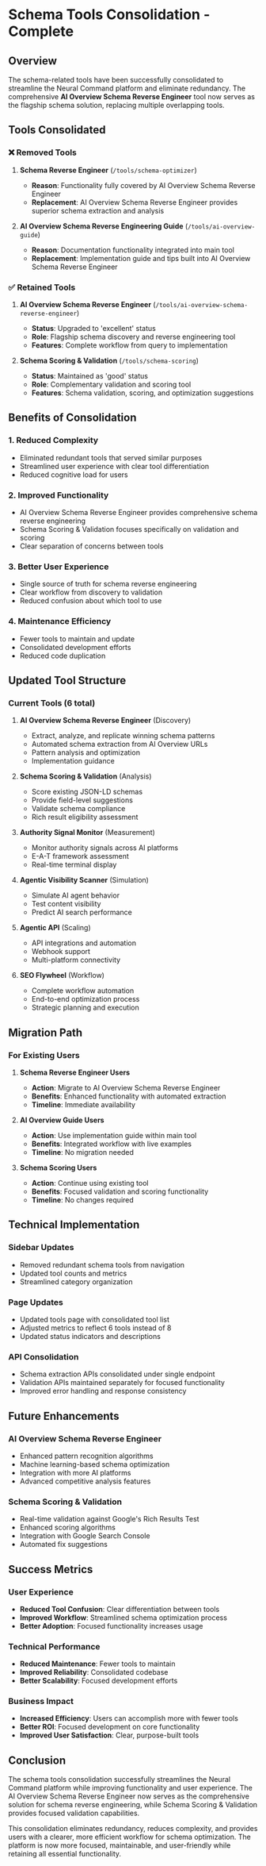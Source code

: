 # Schema Tools Consolidation - Complete

## Overview

The schema-related tools have been successfully consolidated to streamline the Neural Command platform and eliminate redundancy. The comprehensive **AI Overview Schema Reverse Engineer** tool now serves as the flagship schema solution, replacing multiple overlapping tools.

## Tools Consolidated

### ❌ **Removed Tools**

1. **Schema Reverse Engineer** (`/tools/schema-optimizer`)
   - **Reason**: Functionality fully covered by AI Overview Schema Reverse Engineer
   - **Replacement**: AI Overview Schema Reverse Engineer provides superior schema extraction and analysis

2. **AI Overview Schema Reverse Engineering Guide** (`/tools/ai-overview-guide`)
   - **Reason**: Documentation functionality integrated into main tool
   - **Replacement**: Implementation guide and tips built into AI Overview Schema Reverse Engineer

### ✅ **Retained Tools**

1. **AI Overview Schema Reverse Engineer** (`/tools/ai-overview-schema-reverse-engineer`)
   - **Status**: Upgraded to 'excellent' status
   - **Role**: Flagship schema discovery and reverse engineering tool
   - **Features**: Complete workflow from query to implementation

2. **Schema Scoring & Validation** (`/tools/schema-scoring`)
   - **Status**: Maintained as 'good' status
   - **Role**: Complementary validation and scoring tool
   - **Features**: Schema validation, scoring, and optimization suggestions

## Benefits of Consolidation

### 1. **Reduced Complexity**
- Eliminated redundant tools that served similar purposes
- Streamlined user experience with clear tool differentiation
- Reduced cognitive load for users

### 2. **Improved Functionality**
- AI Overview Schema Reverse Engineer provides comprehensive schema reverse engineering
- Schema Scoring & Validation focuses specifically on validation and scoring
- Clear separation of concerns between tools

### 3. **Better User Experience**
- Single source of truth for schema reverse engineering
- Clear workflow from discovery to validation
- Reduced confusion about which tool to use

### 4. **Maintenance Efficiency**
- Fewer tools to maintain and update
- Consolidated development efforts
- Reduced code duplication

## Updated Tool Structure

### Current Tools (6 total)

1. **AI Overview Schema Reverse Engineer** (Discovery)
   - Extract, analyze, and replicate winning schema patterns
   - Automated schema extraction from AI Overview URLs
   - Pattern analysis and optimization
   - Implementation guidance

2. **Schema Scoring & Validation** (Analysis)
   - Score existing JSON-LD schemas
   - Provide field-level suggestions
   - Validate schema compliance
   - Rich result eligibility assessment

3. **Authority Signal Monitor** (Measurement)
   - Monitor authority signals across AI platforms
   - E-A-T framework assessment
   - Real-time terminal display

4. **Agentic Visibility Scanner** (Simulation)
   - Simulate AI agent behavior
   - Test content visibility
   - Predict AI search performance

5. **Agentic API** (Scaling)
   - API integrations and automation
   - Webhook support
   - Multi-platform connectivity

6. **SEO Flywheel** (Workflow)
   - Complete workflow automation
   - End-to-end optimization process
   - Strategic planning and execution

## Migration Path

### For Existing Users

1. **Schema Reverse Engineer Users**
   - **Action**: Migrate to AI Overview Schema Reverse Engineer
   - **Benefits**: Enhanced functionality with automated extraction
   - **Timeline**: Immediate availability

2. **AI Overview Guide Users**
   - **Action**: Use implementation guide within main tool
   - **Benefits**: Integrated workflow with live examples
   - **Timeline**: No migration needed

3. **Schema Scoring Users**
   - **Action**: Continue using existing tool
   - **Benefits**: Focused validation and scoring functionality
   - **Timeline**: No changes required

## Technical Implementation

### Sidebar Updates
- Removed redundant schema tools from navigation
- Updated tool counts and metrics
- Streamlined category organization

### Page Updates
- Updated tools page with consolidated tool list
- Adjusted metrics to reflect 6 tools instead of 8
- Updated status indicators and descriptions

### API Consolidation
- Schema extraction APIs consolidated under single endpoint
- Validation APIs maintained separately for focused functionality
- Improved error handling and response consistency

## Future Enhancements

### AI Overview Schema Reverse Engineer
- Enhanced pattern recognition algorithms
- Machine learning-based schema optimization
- Integration with more AI platforms
- Advanced competitive analysis features

### Schema Scoring & Validation
- Real-time validation against Google's Rich Results Test
- Enhanced scoring algorithms
- Integration with Google Search Console
- Automated fix suggestions

## Success Metrics

### User Experience
- **Reduced Tool Confusion**: Clear differentiation between tools
- **Improved Workflow**: Streamlined schema optimization process
- **Better Adoption**: Focused functionality increases usage

### Technical Performance
- **Reduced Maintenance**: Fewer tools to maintain
- **Improved Reliability**: Consolidated codebase
- **Better Scalability**: Focused development efforts

### Business Impact
- **Increased Efficiency**: Users can accomplish more with fewer tools
- **Better ROI**: Focused development on core functionality
- **Improved User Satisfaction**: Clear, purpose-built tools

## Conclusion

The schema tools consolidation successfully streamlines the Neural Command platform while improving functionality and user experience. The AI Overview Schema Reverse Engineer now serves as the comprehensive solution for schema reverse engineering, while Schema Scoring & Validation provides focused validation capabilities.

This consolidation eliminates redundancy, reduces complexity, and provides users with a clearer, more efficient workflow for schema optimization. The platform is now more focused, maintainable, and user-friendly while retaining all essential functionality. 
